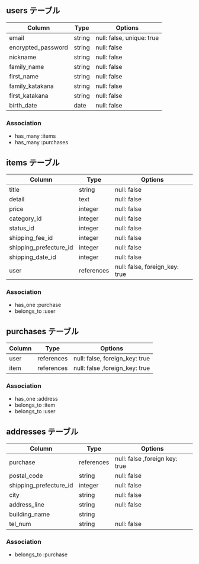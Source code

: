 ## users テーブル
|Column|Type|Options|
|------|----|-------|
| email              | string | null: false, unique: true |
| encrypted_password | string | null: false |
| nickname           | string | null: false |
| family_name        | string | null: false |
| first_name         | string | null: false |
| family_katakana    | string | null: false |
| first_katakana     | string | null: false |
| birth_date         | date   | null: false |

### Association
- has_many :items
- has_many :purchases


## items テーブル
|Column|Type|Options|
|------|----|-------|
| title                  | string     | null: false |
| detail                 | text       | null: false |
| price                  | integer    | null: false |
| category_id            | integer    | null: false |
| status_id              | integer    | null: false |
| shipping_fee_id        | integer    | null: false |
| shipping_prefecture_id | integer    | null: false |
| shipping_date_id       | integer    | null: false |
| user                   | references | null: false, foreign_key: true |

### Association
- has_one :purchase
- belongs_to :user


## purchases テーブル
|Column|Type|Options|
|------|----|-------|
| user | references | null: false, foreign_key: true |
| item | references | null: false ,foreign_key: true |

### Association
- has_one :address
- belongs_to :item
- belongs_to :user


## addresses テーブル
|Column|Type|Options|
|------|----|-------|
| purchase               | references | null: false ,foreign key: true |
| postal_code            | string     | null: false       |
| shipping_prefecture_id | integer    | null: false       |
| city                   | string     | null: false       |
| address_line           | string     | null: false       |
| building_name          | string     |                   |
| tel_num                | string     | null: false       |


### Association
- belongs_to :purchase





